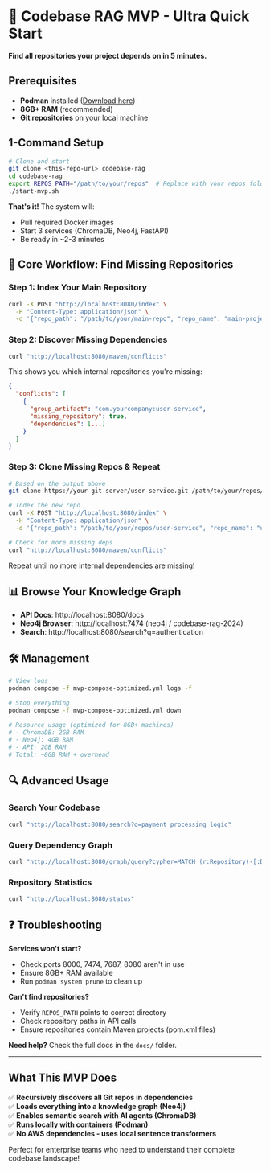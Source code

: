 # 🚀 Codebase RAG MVP - Ultra Quick Start

**Find all repositories your project depends on in 5 minutes.**

## Prerequisites

- **Podman** installed ([Download here](https://podman.io/getting-started/installation))
- **8GB+ RAM** (recommended)
- **Git repositories** on your local machine

## 1-Command Setup

```bash
# Clone and start
git clone <this-repo-url> codebase-rag
cd codebase-rag
export REPOS_PATH="/path/to/your/repos"  # Replace with your repos folder
./start-mvp.sh
```

**That's it!** The system will:
- Pull required Docker images
- Start 3 services (ChromaDB, Neo4j, FastAPI)
- Be ready in ~2-3 minutes

## 🎯 Core Workflow: Find Missing Repositories

### Step 1: Index Your Main Repository

```bash
curl -X POST "http://localhost:8080/index" \
  -H "Content-Type: application/json" \
  -d '{"repo_path": "/path/to/your/main-repo", "repo_name": "main-project"}'
```

### Step 2: Discover Missing Dependencies

```bash
curl "http://localhost:8080/maven/conflicts"
```

This shows you which internal repositories you're missing:

```json
{
  "conflicts": [
    {
      "group_artifact": "com.yourcompany:user-service",
      "missing_repository": true,
      "dependencies": [...]
    }
  ]
}
```

### Step 3: Clone Missing Repos & Repeat

```bash
# Based on the output above
git clone https://your-git-server/user-service.git /path/to/your/repos/user-service

# Index the new repo
curl -X POST "http://localhost:8080/index" \
  -H "Content-Type: application/json" \
  -d '{"repo_path": "/path/to/your/repos/user-service", "repo_name": "user-service"}'

# Check for more missing deps
curl "http://localhost:8080/maven/conflicts"
```

Repeat until no more internal dependencies are missing!

## 📊 Browse Your Knowledge Graph

- **API Docs**: http://localhost:8080/docs
- **Neo4j Browser**: http://localhost:7474 (neo4j / codebase-rag-2024)
- **Search**: http://localhost:8080/search?q=authentication

## 🛠️ Management

```bash
# View logs
podman compose -f mvp-compose-optimized.yml logs -f

# Stop everything
podman compose -f mvp-compose-optimized.yml down

# Resource usage (optimized for 8GB+ machines)
# - ChromaDB: 2GB RAM
# - Neo4j: 4GB RAM  
# - API: 2GB RAM
# Total: ~8GB RAM + overhead
```

## 🔍 Advanced Usage

### Search Your Codebase
```bash
curl "http://localhost:8080/search?q=payment processing logic"
```

### Query Dependency Graph
```bash
curl "http://localhost:8080/graph/query?cypher=MATCH (r:Repository)-[:DEPENDS_ON]->(dep) RETURN r.name, dep.artifact_id"
```

### Repository Statistics
```bash
curl "http://localhost:8080/status"
```

## ❓ Troubleshooting

**Services won't start?**
- Check ports 8000, 7474, 7687, 8080 aren't in use
- Ensure 8GB+ RAM available
- Run `podman system prune` to clean up

**Can't find repositories?**
- Verify `REPOS_PATH` points to correct directory
- Check repository paths in API calls
- Ensure repositories contain Maven projects (pom.xml files)

**Need help?** Check the full docs in the `docs/` folder.

---

## What This MVP Does

✅ **Recursively discovers all Git repos in dependencies**  
✅ **Loads everything into a knowledge graph (Neo4j)**  
✅ **Enables semantic search with AI agents (ChromaDB)**  
✅ **Runs locally with containers (Podman)**  
✅ **No AWS dependencies - uses local sentence transformers**

Perfect for enterprise teams who need to understand their complete codebase landscape!